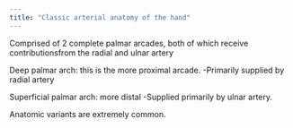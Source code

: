 ```yaml
---
title: "Classic arterial anatomy of the hand"
---
```

Comprised of 2 complete palmar arcades, both of which receive contributionsfrom the radial and ulnar artery

Deep palmar arch: this is the more proximal arcade.
-Primarily supplied by radial artery

Superficial palmar arch: more distal
-Supplied primarily by ulnar artery.

Anatomic variants are extremely common.

